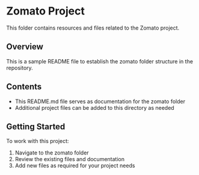 # Zomato Project

This folder contains resources and files related to the Zomato project.

## Overview

This is a sample README file to establish the zomato folder structure in the repository.

## Contents

- This README.md file serves as documentation for the zomato folder
- Additional project files can be added to this directory as needed

## Getting Started

To work with this project:

1. Navigate to the zomato folder
2. Review the existing files and documentation
3. Add new files as required for your project needs
